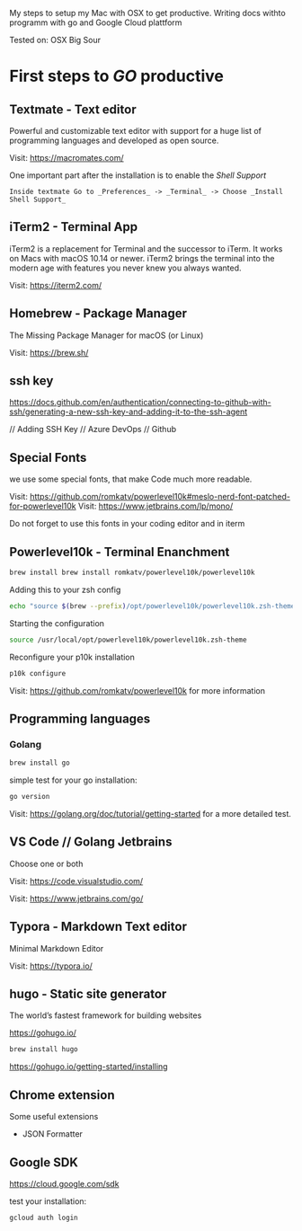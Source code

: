 My steps to setup my Mac with OSX to get productive. Writing docs withto programm with go and Google Cloud plattform

Tested on: OSX Big Sour



# First steps to _GO_ productive

## Textmate - Text editor

Powerful and customizable text editor with support for a huge list of programming languages and developed as open source.

Visit: https://macromates.com/

One important part after the installation is to enable the _Shell Support_

    Inside textmate Go to _Preferences_ -> _Terminal_ -> Choose _Install Shell Support_

## iTerm2 - Terminal App

iTerm2 is a replacement for Terminal and the successor to iTerm. It works on Macs with macOS 10.14 or newer. iTerm2 brings the terminal into the modern age with features you never knew you always wanted.

Visit: https://iterm2.com/

## Homebrew - Package Manager

The Missing Package Manager for macOS (or Linux)

Visit: https://brew.sh/

## ssh key

https://docs.github.com/en/authentication/connecting-to-github-with-ssh/generating-a-new-ssh-key-and-adding-it-to-the-ssh-agent

// Adding SSH Key
// Azure DevOps
// Github

## Special Fonts

we use some special fonts, that make Code much more readable.

Visit:  https://github.com/romkatv/powerlevel10k#meslo-nerd-font-patched-for-powerlevel10k
Visit:  https://www.jetbrains.com/lp/mono/

Do not forget to use this fonts in your coding editor and in iterm

## Powerlevel10k - Terminal Enanchment

```bash
brew install brew install romkatv/powerlevel10k/powerlevel10k
```

Adding this to your zsh config

```bash
echo "source $(brew --prefix)/opt/powerlevel10k/powerlevel10k.zsh-theme" >>~/.zshrc
```

Starting the configuration

```bash
source /usr/local/opt/powerlevel10k/powerlevel10k.zsh-theme
```

Reconfigure your p10k installation

```bash
p10k configure
```

Visit: https://github.com/romkatv/powerlevel10k for more information

## Programming languages

### Golang

```bash
brew install go
```

simple test for your go installation:

```bash
go version
```

Visit: https://golang.org/doc/tutorial/getting-started for a more detailed test.

## VS Code // Golang Jetbrains

Choose one or both

Visit: https://code.visualstudio.com/

Visit: https://www.jetbrains.com/go/

## Typora - Markdown Text editor

Minimal Markdown Editor

Visit: https://typora.io/

## hugo - Static site generator

The world’s fastest framework for building websites

https://gohugo.io/

```bash
brew install hugo
```

 https://gohugo.io/getting-started/installing

## Chrome extension

Some useful extensions

- JSON Formatter

## Google SDK

https://cloud.google.com/sdk

test your installation:

```bash
gcloud auth login
```
